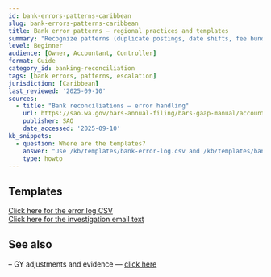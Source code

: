 ```yaml
---
id: bank-errors-patterns-caribbean
slug: bank-errors-patterns-caribbean
title: Bank error patterns — regional practices and templates
summary: "Recognize patterns (duplicate postings, date shifts, fee bundles), escalate with a concise email, and track to resolution. Includes CSV + email template."
level: Beginner
audience: [Owner, Accountant, Controller]
format: Guide
category_id: banking-reconciliation
tags: [bank errors, patterns, escalation]
jurisdiction: [Caribbean]
last_reviewed: '2025-09-10'
sources:
  - title: "Bank reconciliations — error handling"
    url: https://sao.wa.gov/bars-annual-filing/bars-gaap-manual/accounting/accounting-principles-and-internal-control/bank-reconciliations
    publisher: SAO
    date_accessed: '2025-09-10'
kb_snippets:
  - question: Where are the templates?
    answer: "Use /kb/templates/bank-error-log.csv and /kb/templates/bank-investigation-email.txt."
    type: howto
---
```


## Templates
[Click here for the error log CSV](/kb/templates/bank-error-log.csv)  
[Click here for the investigation email text](/kb/templates/bank-investigation-email.txt)

## See also
– GY adjustments and evidence — [click here](/kb/bank-errors-adjustments-gyd)

